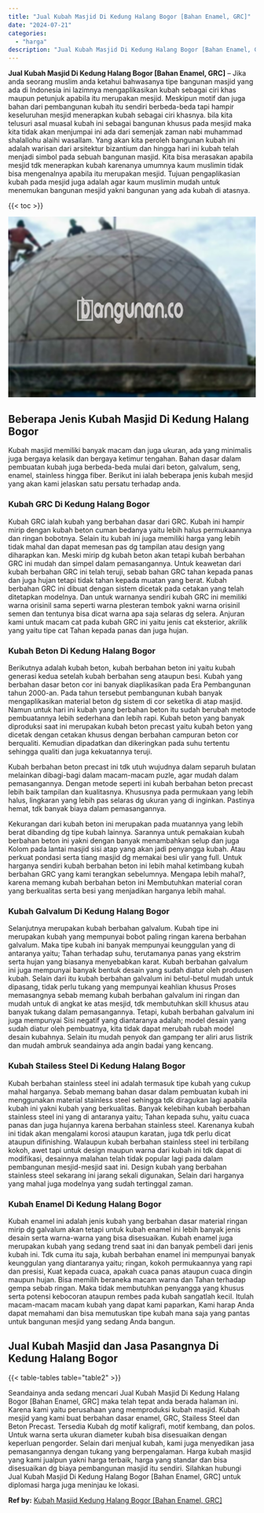 ```yaml
---
title: "Jual Kubah Masjid Di Kedung Halang Bogor [Bahan Enamel, GRC]"
date: "2024-07-21"
categories: 
  - "harga"
description: "Jual Kubah Masjid Di Kedung Halang Bogor [Bahan Enamel, GRC]. Seandainya anda sedang mencari Jual Kubah Masjid Di Kedung Halang Bogor [Bahan Enamel, GRC] m..."
---
```


**Jual Kubah Masjid Di Kedung Halang Bogor \[Bahan Enamel, GRC\]** – Jika anda seorang muslim anda ketahui bahwasanya tipe bangunan masjid yang ada di Indonesia ini lazimnya mengaplikasikan kubah sebagai ciri khas maupun petunjuk apabila itu merupakan mesjid. Meskipun motif dan juga bahan dari pembangunan kubah itu sendiri berbeda-beda tapi hampir keseluruhan mesjid menerapkan kubah sebagai ciri khasnya. bila kita telusuri asal muasal kubah ini sebagai bangunan khusus pada mesjid maka kita tidak akan menjumpai ini ada dari semenjak zaman nabi muhammad shalallohu alaihi wasallam. Yang akan kita peroleh bangunan kubah ini adalah warisan dari arsitektur bizantium dan hingga hari ini kubah telah menjadi simbol pada sebuah bangunan masjid. Kita bisa merasakan apabila mesjid tdk menerapkan kubah karenanya umumnya kaum muslimin tidak bisa mengenalnya apabila itu merupakan mesjid. Tujuan pengaplikasian kubah pada mesjid juga adalah agar kaum muslimin mudah untuk menemukan bangunan mesjid yakni bangunan yang ada kubah di atasnya.

{{< toc >}}

![Jual Kubah Masjid Di Kedung Halang Bogor [Bahan Enamel, GRC]](/images/jual-kubah-masjid-15.png)

## Beberapa Jenis Kubah Masjid Di Kedung Halang Bogor

Kubah masjid memiliki banyak macam dan juga ukuran, ada yang minimalis juga bergaya kelasik dan bergaya ketimur tengahan. Bahan dasar dalam pembuatan kubah juga berbeda-beda mulai dari beton, galvalum, seng, enamel, stainless hingga fiber. Berikut ini ialah beberapa jenis kubah mesjid yang akan kami jelaskan satu persatu terhadap anda.

### Kubah GRC Di Kedung Halang Bogor

Kubah GRC ialah kubah yang berbahan dasar dari GRC. Kubah ini hampir mirip dengan kubah beton cuman bedanya yaitu lebih halus permukaannya dan ringan bobotnya. Selain itu kubah ini juga memiliki harga yang lebih tidak mahal dan dapat memesan pas dg tampilan atau design yang diharapkan kan. Meski mirip dg kubah beton akan tetapi kubah berbahan GRC ini mudah dan simpel dalam pemasangannya. Untuk keawetan dari kubah berbahan GRC ini telah teruji, sebab bahan GRC tahan kepada panas dan juga hujan tetapi tidak tahan kepada muatan yang berat. Kubah berbahan GRC ini dibuat dengan sistem dicetak pada cetakan yang telah ditetapkan modelnya. Dan untuk warnanya sendiri kubah GRC ini memiliki warna orisinil sama seperti warna plesteran tembok yakni warna orisinil semen dan tentunya bisa dicat warna apa saja selaras dg selera. Anjuran kami untuk macam cat pada kubah GRC ini yaitu jenis cat eksterior, akrilik yang yaitu tipe cat Tahan kepada panas dan juga hujan.

### Kubah Beton Di Kedung Halang Bogor

Berikutnya adalah kubah beton, kubah berbahan beton ini yaitu kubah generasi kedua setelah kubah berbahan seng ataupun besi. Kubah yang berbahan dasar beton cor ini banyak diaplikasikan pada Era Pembangunan tahun 2000-an. Pada tahun tersebut pembangunan kubah banyak mengaplikasikan material beton dg sistem di cor seketika di atap masjid. Namun untuk hari ini kubah yang berbahan beton itu sudah berubah metode pembuatannya lebih sederhana dan lebih rapi. Kubah beton yang banyak diproduksi saat ini merupakan kubah beton precast yaitu kubah beton yang dicetak dengan cetakan khusus dengan berbahan campuran beton cor berqualiti. Kemudian dipadatkan dan dikeringkan pada suhu tertentu sehingga qualiti dan juga kekuatannya teruji.

Kubah berbahan beton precast ini tdk utuh wujudnya dalam separuh bulatan melainkan dibagi-bagi dalam macam-macam puzle, agar mudah dalam pemasangannya. Dengan metode seperti ini kubah berbahan beton precast lebih baik tampilan dan kualitasnya. Khususnya pada permukaan yang lebih halus, lingkaran yang lebih pas selaras dg ukuran yang di inginkan. Pastinya hemat, tdk banyak biaya dalam pemasangannya.

Kekurangan dari kubah beton ini merupakan pada muatannya yang lebih berat dibanding dg tipe kubah lainnya. Sarannya untuk pemakaian kubah berbahan beton ini yakni dengan banyak menambahkan selup dan juga Kolom pada lantai masjid sisi atap yang akan jadi penyangga kubah. Atau perkuat pondasi serta tiang masjid dg memakai besi ulir yang full. Untuk harganya sendiri kubah berbahan beton ini lebih mahal ketimbang kubah berbahan GRC yang kami terangkan sebelumnya. Mengapa lebih mahal?, karena memang kubah berbahan beton ini Membutuhkan material coran yang berkualitas serta besi yang menjadikan harganya lebih mahal.

### Kubah Galvalum Di Kedung Halang Bogor

Selanjutnya merupakan kubah berbahan galvalum. Kubah tipe ini merupakan kubah yang mempunyai bobot paling ringan karena berbahan galvalum. Maka tipe kubah ini banyak mempunyai keunggulan yang di antaranya yaitu; Tahan terhadap suhu, terutamanya panas yang ekstrim serta hujan yang biasanya menyebabkan karat. Kubah berbahan galvalum ini juga mempunyai banyak bentuk desain yang sudah diatur oleh produsen kubah. Selain dari itu kubah berbahan galvalum ini betul-betul mudah untuk dipasang, tidak perlu tukang yang mempunyai keahlian khusus Proses memasangnya sebab memang kubah berbahan galvalum ini ringan dan mudah untuk di angkat ke atas mesjid, tdk membutuhkan skill khusus atau banyak tukang dalam pemasangannya. Tetapi, kubah berbahan galvalum ini juga mempunyai Sisi negatif yang diantaranya adalah; model desain yang sudah diatur oleh pembuatnya, kita tidak dapat merubah rubah model desain kubahnya. Selain itu mudah penyok dan gampang ter aliri arus listrik dan mudah ambruk seandainya ada angin badai yang kencang.

### Kubah Stailess Steel Di Kedung Halang Bogor

Kubah berbahan stainless steel ini adalah termasuk tipe kubah yang cukup mahal harganya. Sebab memang bahan dasar dalam pembuatan kubah ini menggunakan material stainless steel sehingga tdk diragukan lagi apabila kubah ini yakni kubah yang berkualitas. Banyak kelebihan kubah berbahan stainless steel ini yang di antaranya yaitu; Tahan kepada suhu, yaitu cuaca panas dan juga hujannya karena berbahan stainless steel. Karenanya kubah ini tidak akan mengalami korosi ataupun karatan, juga tdk perlu dicat ataupun difinishing. Walaupun kubah berbahan stainless steel ini terbilang kokoh, awet tapi untuk design maupun warna dari kubah ini tdk dapat di modifikasi, desainnya malahan telah tidak popular lagi pada dalam pembangunan mesjid-mesjid saat ini. Design kubah yang berbahan stainless steel sekarang ini jarang sekali digunakan, Selain dari harganya yang mahal juga modelnya yang sudah tertinggal zaman.

### Kubah Enamel Di Kedung Halang Bogor

Kubah enamel ini adalah jenis kubah yang berbahan dasar material ringan mirip dg galvalum akan tetapi untuk kubah enamel ini lebih banyak jenis desain serta warna-warna yang bisa disesuaikan. Kubah enamel juga merupakan kubah yang sedang trend saat ini dan banyak pembeli dari jenis kubah ini. Tdk cuma itu saja, kubah berbahan enamel ini mempunyai banyak keunggulan yang diantaranya yaitu; ringan, kokoh permukaannya yang rapi dan presisi, Kuat kepada cuaca, apakah cuaca panas ataupun cuaca dingin maupun hujan. Bisa memilih beraneka macam warna dan Tahan terhadap gempa sebab ringan. Maka tidak membutuhkan penyangga yang khusus serta potensi kebocoran ataupun rembes pada kubah sangatlah kecil. Itulah macam-macam macam kubah yang dapat kami paparkan, Kami harap Anda dapat memahami dan bisa memutuskan tipe kubah mana saja yang pantas untuk bangunan mesjid yang sedang Anda bangun.

## Jual Kubah Masjid dan Jasa Pasangnya Di Kedung Halang Bogor

{{< table-tables table="table2" >}}

Seandainya anda sedang mencari Jual Kubah Masjid Di Kedung Halang Bogor \[Bahan Enamel, GRC\] maka telah tepat anda berada halaman ini. Karena kami yaitu perusahaan yang memproduksi kubah masjid. Kubah mesjid yang kami buat berbahan dasar enamel, GRC, Stailess Steel dan Beton Precast. Tersedia Kubah dg motif kaligrafi, motif kembang, dan polos. Untuk warna serta ukuran diameter kubah bisa disesuaikan dengan keperluan pengorder. Selain dari menjual kubah, kami juga menyedikan jasa pemasangannya dengan tukang yang berpengalaman. Harga kubah masjid yang kami jualpun yakni harga terbaik, harga yang standar dan bisa disesuaikan dg biaya pembangunan masjid itu sendiri. Silahkan hubungi Jual Kubah Masjid Di Kedung Halang Bogor \[Bahan Enamel, GRC\] untuk diplomasi harga juga meninjau ke lokasi.

**Ref by:** [Kubah Masjid Kedung Halang Bogor [Bahan Enamel, GRC]](https://id.wikipedia.org/wiki/Kubah)
